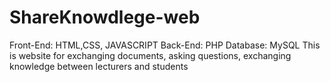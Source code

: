 # ShareKnowdlege-web
Front-End: HTML,CSS, JAVASCRIPT
Back-End: PHP
Database: MySQL
This is website for exchanging documents, asking questions, exchanging knowledge between lecturers and students
